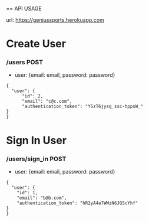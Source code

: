 == API USAGE

url: https://geniussports.herokuapp.com

# Create User

### /users POST

* user: {email: email, password: password}
```
{
  "user": {
      "id": 2,
      "email": "c@c.com",
      "authentication_token": "Y5zT6jysg_ssc-hppsW_"
}
}
```

# Sign In User

### /users/sign_in POST

* user: {email: email, password: password}
```
{
  "user": {
    "id": 1,
    "email": "b@b.com",
    "authentication_token": "hR2yA4a7WWzN6JGScYhf"
}
}
```
